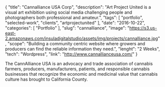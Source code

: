 {
    "title": "Cannalliance USA Corp",
    "description": "Art Project United is a visual art exhibition using social media challenging people and photographers both professional and amateur.",
    "tags": [ "portfolio", "selected-work", "clients", "artprojectunited" ],
    "date": "2016-10-22",
    "categories": [
        "Portfolio"
    ],
    "slug": "cannalliance",
    "image": "https://s3.us-east-2.amazonaws.com/insuladigitalstudio/assets/img/projects/cannalliance.jpg",
    "scope": "Building a community centric website where growers and producers can find the reliable information they need.",
    "lenght": "2 Weeks",
    "tech": "Wordpress",
    "link": "http://www.cannallianceusa.com/"
}

The CannAlliance USA is an advocacy and trade association of cannabis farmers, producers, manufacturers, patients, and responsible cannabis businesses that recognize the economic and medicinal value that cannabis culture has brought to California County.
